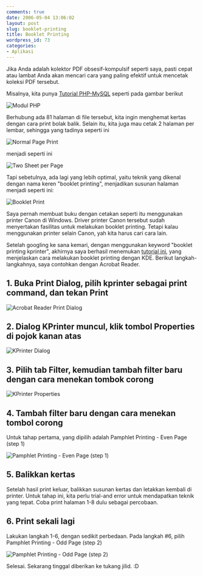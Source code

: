 ```yaml
---
comments: true
date: 2006-05-04 13:06:02
layout: post
slug: booklet-printing
title: Booklet Printing
wordpress_id: 73
categories:
- Aplikasi
---
```


Jika Anda adalah kolektor PDF obsesif-kompulsif seperti saya, pasti cepat atau lambat Anda akan mencari cara yang paling efektif untuk mencetak koleksi PDF tersebut.

Misalnya, kita punya [Tutorial PHP-MySQL](http://ikc.cbn.net.id/umum/endy-php.php) seperti pada gambar berikut

![Modul PHP](/images/uploads/2006/05/endy-php.png)

Berhubung ada 81 halaman di file tersebut, kita ingin menghemat kertas dengan cara print bolak balik. Selain itu, kita juga mau cetak 2 halaman per lembar, sehingga yang tadinya seperti ini

![Normal Page Print](/images/uploads/2006/05/normal.png)

menjadi seperti ini

![Two Sheet per Page](/images/uploads/2006/05/2sheet.png)

Tapi sebetulnya, ada lagi yang lebih optimal, yaitu teknik yang dikenal dengan nama keren "booklet printing", menjadikan susunan halaman menjadi seperti ini: 

![Booklet Print](/images/uploads/2006/05/booklet.png)

Saya pernah membuat buku dengan cetakan seperti itu menggunakan printer Canon di Windows. Driver printer Canon tersebut sudah menyertakan fasilitas untuk melakukan booklet printing. Tetapi kalau menggunakan printer selain Canon, yah kita harus cari cara lain. 

Setelah googling ke sana kemari, dengan menggunakan keyword "booklet printing kprinter", akhirnya saya berhasil menemukan [tutorial ini](http://wiki.scribus.net/index.php/How_to_make_a_booklet), yang menjelaskan cara melakukan booklet printing dengan KDE. Berikut langkah-langkahnya, saya contohkan dengan Acrobat Reader. 



## 1. Buka Print Dialog, pilih kprinter sebagai print command, dan tekan Print



![Acrobat Reader Print Dialog](/images/uploads/2006/05/acroprint.png)



## 2. Dialog KPrinter muncul, klik tombol Properties di pojok kanan atas



![KPrinter Dialog](/images/uploads/2006/05/kprinter.png)



## 3. Pilih tab Filter, kemudian tambah filter baru dengan cara menekan tombok corong



![KPrinter Properties](/images/uploads/2006/05/kprinter-properties.png)



## 4. Tambah filter baru dengan cara menekan tombol corong


Untuk tahap pertama, yang dipilih adalah Pamphlet Printing - Even Page (step 1)

![Pamphlet Printing - Even Page (step 1)](/images/uploads/2006/05/kprinter-select-filter-1.png)



## 5. Balikkan kertas


Setelah hasil print keluar, balikkan susunan kertas dan letakkan kembali di printer. Untuk tahap ini, kita perlu trial-and error untuk mendapatkan teknik yang tepat. Coba print halaman 1-8 dulu sebagai percobaan. 



## 6. Print sekali lagi


Lakukan langkah 1-6, dengan sedikit perbedaan. Pada langkah #6, pilih Pamphlet Printing - Odd Page (step 2)

![Pamphlet Printing - Odd Page (step 2)](/images/uploads/2006/05/kprinter-select-filter-2.png)

Selesai. Sekarang tinggal diberikan ke tukang jilid. :D
